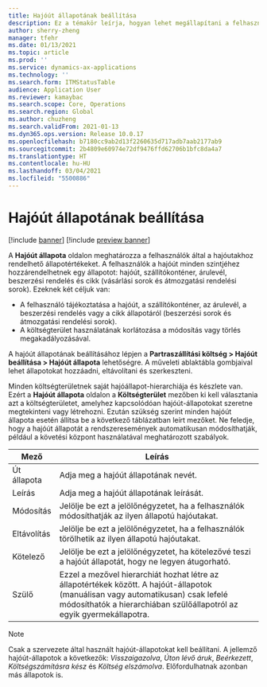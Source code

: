 ```yaml
---
title: Hajóút állapotának beállítása
description: Ez a témakör leírja, hogyan lehet megállapítani a felhasználók által hajóutakhoz rendelhető állapotértékeket.
author: sherry-zheng
manager: tfehr
ms.date: 01/13/2021
ms.topic: article
ms.prod: ''
ms.service: dynamics-ax-applications
ms.technology: ''
ms.search.form: ITMStatusTable
audience: Application User
ms.reviewer: kamaybac
ms.search.scope: Core, Operations
ms.search.region: Global
ms.author: chuzheng
ms.search.validFrom: 2021-01-13
ms.dyn365.ops.version: Release 10.0.17
ms.openlocfilehash: b7180cc9ab2d13f2260635d717adb7aab2177ab9
ms.sourcegitcommit: 2b4809e60974e72df9476ffd62706b1bfc8da4a7
ms.translationtype: HT
ms.contentlocale: hu-HU
ms.lasthandoff: 03/04/2021
ms.locfileid: "5500886"
---
```

# <a name="voyage-status-setup"></a>Hajóút állapotának beállítása

[!include [banner](../../includes/banner.md)]
[!include [preview banner](../includes/preview-banner.md)]

A **Hajóút állapota** oldalon meghatározza a felhasználók által a hajóutakhoz rendelhető állapotértékeket. A felhasználók a hajóút minden szintjéhez hozzárendelhetnek egy állapotot: hajóút, szállítókonténer, árulevél, beszerzési rendelés és cikk (vásárlási sorok és átmozgatási rendelési sorok). Ezeknek két céljuk van:

- A felhasználó tájékoztatása a hajóút, a szállítókonténer, az árulevél, a beszerzési rendelés vagy a cikk állapotáról (beszerzési sorok és átmozgatási rendelési sorok).
- A költségterület használatának korlátozása a módosítás vagy törlés megakadályozásával.

A hajóút állapotának beállításához lépjen a **Partraszállítási költség \> Hajóút beállítása \> Hajóút állapota** lehetőségre. A műveleti ablaktábla gombjaival lehet állapotokat hozzáadni, eltávolítani és szerkeszteni.

Minden költségterületnek saját hajóállapot-hierarchiája és készlete van. Ezért a **Hajóút állapota** oldalon a **Költségterület** mezőben ki kell választania azt a költségterületet, amelyhez kapcsolódóan hajóút-állapotokat szeretne megtekinteni vagy létrehozni. Ezután szükség szerint minden hajóút állapota esetén állítsa be a következő táblázatban leírt mezőket. Ne feledje, hogy a hajóút állapotát a rendszeresemények automatikusan módosíthatják, például a követési központ használatával meghatározott szabályok.

| Mező | Leírás |
|---|---|
| Út állapota | Adja meg a hajóút állapotának nevét. |
| Leírás | Adja meg a hajóút állapotának leírását. |
| Módosítás | Jelölje be ezt a jelölőnégyzetet, ha a felhasználók módosíthatják az ilyen állapotú hajóutakat. |
| Eltávolítás | Jelölje be ezt a jelölőnégyzetet, ha a felhasználók törölhetik az ilyen állapotú hajóutakat. |
| Kötelező | Jelölje be ezt a jelölőnégyzetet, ha kötelezővé teszi a hajóút állapotát, hogy ne legyen átugorható. |
| Szülő | Ezzel a mezővel hierarchiát hozhat létre az állapotértékek között. A hajóút-állapotok (manuálisan vagy automatikusan) csak lefelé módosíthatók a hierarchiában szülőállapotról az egyik gyermekállapotra.

> [!NOTE]
> Csak a szervezete által használt hajóút-állapotokat kell beállítani. A jellemző hajóút-állapotok a következők: *Visszaigazolva*, *Úton lévő áruk*, *Beérkezett*, *Költségszámításra kész* és *Költség elszámolva*. Előfordulhatnak azonban más állapotok is.

